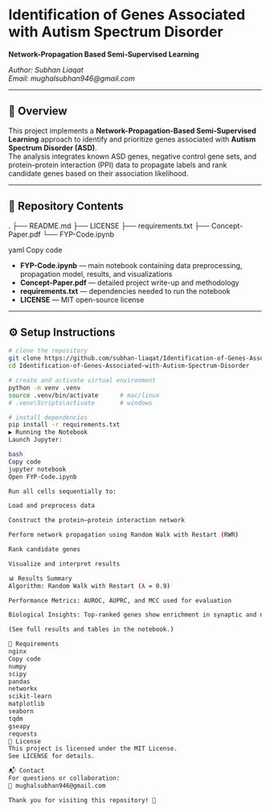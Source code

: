# Identification of Genes Associated with Autism Spectrum Disorder  
**Network-Propagation Based Semi-Supervised Learning**

_Author: Subhan Liaqat_  
_Email: mughalsubhan946@gmail.com_

---

## 🧠 Overview
This project implements a **Network-Propagation-Based Semi-Supervised Learning** approach to identify and prioritize genes associated with **Autism Spectrum Disorder (ASD)**.  
The analysis integrates known ASD genes, negative control gene sets, and protein–protein interaction (PPI) data to propagate labels and rank candidate genes based on their association likelihood.

---

## 📓 Repository Contents
.
├── README.md
├── LICENSE
├── requirements.txt
├── Concept-Paper.pdf
└── FYP-Code.ipynb

yaml
Copy code

- **FYP-Code.ipynb** — main notebook containing data preprocessing, propagation model, results, and visualizations  
- **Concept-Paper.pdf** — detailed project write-up and methodology  
- **requirements.txt** — dependencies needed to run the notebook  
- **LICENSE** — MIT open-source license  

---

## ⚙️ Setup Instructions
```bash
# clone the repository
git clone https://github.com/subhan-liaqat/Identification-of-Genes-Associated-with-Autism-Spectrum-Disorder.git
cd Identification-of-Genes-Associated-with-Autism-Spectrum-Disorder

# create and activate virtual environment
python -m venv .venv
source .venv/bin/activate      # mac/linux
# .venv\Scripts\activate       # windows

# install dependencies
pip install -r requirements.txt
▶️ Running the Notebook
Launch Jupyter:

bash
Copy code
jupyter notebook
Open FYP-Code.ipynb

Run all cells sequentially to:

Load and preprocess data

Construct the protein–protein interaction network

Perform network propagation using Random Walk with Restart (RWR)

Rank candidate genes

Visualize and interpret results

📊 Results Summary
Algorithm: Random Walk with Restart (λ = 0.9)

Performance Metrics: AUROC, AUPRC, and MCC used for evaluation

Biological Insights: Top-ranked genes show enrichment in synaptic and neural signaling pathways, overlapping with known ASD candidates.

(See full results and tables in the notebook.)

🧾 Requirements
nginx
Copy code
numpy
scipy
pandas
networkx
scikit-learn
matplotlib
seaborn
tqdm
gseapy
requests
📄 License
This project is licensed under the MIT License.
See LICENSE for details.

📬 Contact
For questions or collaboration:
📧 mughalsubhan946@gmail.com

Thank you for visiting this repository! 🌱
